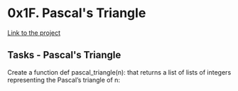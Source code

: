 # 0x1F. Pascal's Triangle
[Link to the project](https://intranet.hbtn.io/projects/500)

## Tasks - Pascal's Triangle
Create a function def pascal_triangle(n): that returns a list of lists of integers representing the Pascal’s triangle of n:
